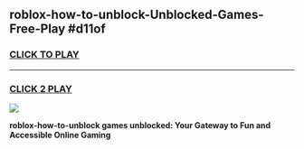 
## roblox-how-to-unblock-Unblocked-Games-Free-Play #d11of
<h3>
<a href="https://us.freeplayer.one?title=roblox-how-to-unblock&ref=9M">CLICK TO PLAY</a></h3>
<hr>

<h3>
<a href="https://us.freeplayer.one?title=roblox-how-to-unblock&ref=9M">CLICK 2 PLAY</a>
  
</h3>

<a href="https://us.freeplayer.one?title=roblox-how-to-unblock&ref=9M"><img src="https://clearcache.store/games.png"></a>


**roblox-how-to-unblock games unblocked: Your Gateway to Fun and Accessible Online Gaming**
